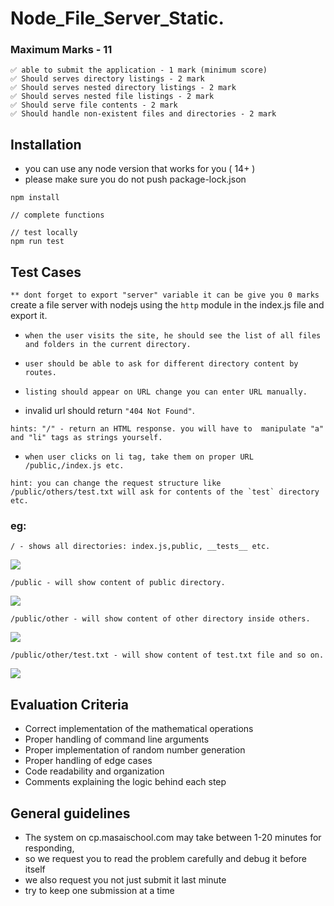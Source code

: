 # Node_File_Server_Static.

### Maximum Marks - 11

```
✅ able to submit the application - 1 mark (minimum score)
✅ Should serves directory listings - 2 mark
✅ Should serves nested directory listings - 2 mark
✅ Should serves nested file listings - 2 mark
✅ Should serve file contents - 2 mark
✅ Should handle non-existent files and directories - 2 mark
```

## Installation

- you can use any node version that works for you ( 14+ )
- please make sure you do not push package-lock.json

```
npm install

// complete functions 

// test locally
npm run test
```

## Test Cases


`** dont forget to export "server" variable it can be give you 0 marks `<br/>
create a file server with nodejs using the `http` module in the index.js file and export it.

- `when the user visits the site, he should see the list of all files and folders in the current directory.`
- `user should be able to ask for different directory content by routes.`

- `listing should appear on URL change you can enter URL manually.`

- invalid url should return `"404 Not Found"`.

```
hints: "/" - return an HTML response. you will have to  manipulate "a" and "li" tags as strings yourself.
```

- `when user clicks on li tag, take them on proper URL /public,/index.js etc.`

```
hint: you can change the request structure like /public/others/test.txt will ask for contents of the `test` directory etc. 
```
### eg:

`/ - shows all directories: index.js,public, __tests__ etc.`

 <img src="https://i.imgur.com/v4z8X2a.png">

`/public - will show content of public directory.`

<img src="https://i.imgur.com/FE2rIgG.png">

`/public/other - will show content of other directory inside others.`

<img src="https://i.imgur.com/GfRGOA6.png">


`/public/other/test.txt - will show content of test.txt file and so on.`

<img src="https://i.imgur.com/Nn3kbYV.png">


## Evaluation Criteria

- Correct implementation of the mathematical operations
- Proper handling of command line arguments
- Proper implementation of random number generation
- Proper handling of edge cases
- Code readability and organization
- Comments explaining the logic behind each step

## General guidelines

- The system on cp.masaischool.com may take between 1-20 minutes for responding,
- so we request you to read the problem carefully and debug it before itself
- we also request you not just submit it last minute
- try to keep one submission at a time